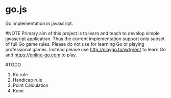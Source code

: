 # go.js
Go implementation in javascript.

#NOTE
Primary aim of this project is to learn and teach to develop simple javascript application.
Thus the current implementation support only subset of full Go game rules.
Please do not use for learning Go or playing professional games.
Instead please use http://playgo.to/iwtg/en/ to learn Go and https://online-go.com to play.

#TODO
1. Ko rule
2. Handicap rule
3. Point Calculation
4. Komi
